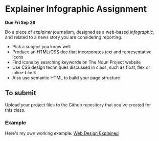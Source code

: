 # Explainer Infographic Assignment

__Due Fri Sep 28__

Do a piece of _explainer_ journalism, designed as a web-based _infographic_, and related to a news story you are considering reporting.

- Pick a subject you know well
- Produce an HTML/CSS doc that incorporates text and representative icons
- Find icons by searching keywords on The Noun Project website
- Use CSS design techniques discussed in class, such as float, flex or inline-block
- Also use semantic HTML to build your page structure

## To submit
Upload your project files to the Github repository that you've created for this class.

### Example
Here's my own working example: [Web Design Explained](https://htmlpreview.github.io/?https://github.com/mrsingleton/jour71105/blob/master/infographic/index.html)
